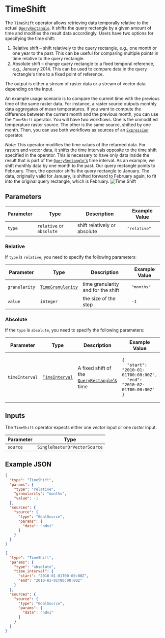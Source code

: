 # TimeShift

The `TimeShift` operator allows retrieving data temporally relative to the actual [`QueryRectangle`](./../datatypes/queryrectangle.md).
It shifts the query rectangle by a given amount of time and modifies the result data accordingly.
Users have two options for specifying the time shift:

1. Relative shift – shift relatively to the query rectangle, e.g., one month or one year to the past.
   This can be useful for comparing multiple points in time relative to the query rectangle.
2. Absolute shift – change query rectangle to a fixed temporal reference, e.g., January 2014.
   This can be used to compare data in the query rectangle's time to a fixed point of reference.

The output is either a stream of raster data or a stream of vector data depending on the input.

An example usage scenario is to compare the current time with the previous time of the same raster data.
For instance, a raster source outputs monthly data aggregates of mean temperatures.
If you want to compute the difference between the current month and the previous month, you can use the `TimeShift` operator.
You will have two workflows.
One is the unmodified temperature raster source.
The other is the same source, shifted by one month.
Then, you can use both workflows as sources of an [`Expression`](./expression.md) operator.

_Note_: This operator modifies the time values of the returned data.
For rasters and vector data, it shifts the time intervals opposite to the time shift specified in the operator.
This is necessary to have only data inside the result that is part of the [`QueryRectangle`'s](./../datatypes/queryrectangle.md) time interval.
As an example, we shift monthly data by one month to the past.
Our query rectangle points to February.
Then, the operator shifts the query rectangle to January.
The data, originally valid for January, is shifted forward to February again, to fit into the original query rectangle, which is February.
![Time Shift](../images/time-shift-explanation.png)

## Parameters

| Parameter | Type                     | Description                  | Example Value         |
| --------- | ------------------------ | ---------------------------- | --------------------- |
| `type`    | `relative` or `absolute` | shift relatively or absolute | <pre>"relative"</pre> |

### Relative

If `type` is `relative`, you need to specify the following parameters:

| Parameter     | Type                                        | Description                        | Example Value       |
| ------------- | ------------------------------------------- | ---------------------------------- | ------------------- |
| `granularity` | [`TimeGranularity`](/datatypes/timestep.md) | time granularity and for the shift | <pre>"months"</pre> |
| `value`       | `integer`                                   | the size of the step               | <pre>-1</pre>       |

### Absolute

If the `type` is `absolute`, you need to specify the following parameters:

| Parameter      | Type                                         | Description                                                                      | Example Value                                                                                                               |
| -------------- | -------------------------------------------- | -------------------------------------------------------------------------------- | --------------------------------------------------------------------------------------------------------------------------- |
| `timeInterval` | [`TimeInterval`](/datatypes/timeinterval.md) | A fixed shift of the [`QueryRectangle`'s](./../datatypes/queryrectangle.md) time | <pre><code>{<br>&nbsp;&nbsp;"start": "2010-01-01T00:00:00Z",<br>&nbsp;&nbsp;"end": "2010-02-01T00:00:00Z"<br>}</code></pre> |

## Inputs

The `TimeShift` operator expects either one _vector_ input or one _raster_ input.

| Parameter | Type                         |
| --------- | ---------------------------- |
| `source`  | `SingleRasterOrVectorSource` |

## Example JSON

```json
{
  "type": "TimeShift",
  "params": {
    "type": "relative",
    "granularity": "months",
    "value": -1
  },
  "sources": {
    "source": {
      "type": "GdalSource",
      "params": {
        "data": "ndvi"
      }
    }
  }
}
```

```json
{
  "type": "TimeShift",
  "params": {
    "type": "absolute",
    "time_interval": {
      "start": "2010-01-01T00:00:00Z",
      "end": "2010-02-01T00:00:00Z"
    }
  },
  "sources": {
    "source": {
      "type": "GdalSource",
      "params": {
        "data": "ndvi"
      }
    }
  }
}
```
